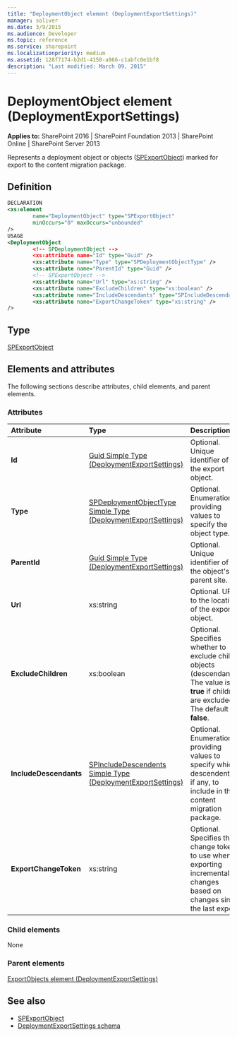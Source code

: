 ```yaml
---
title: "DeploymentObject element (DeploymentExportSettings)"
manager: soliver
ms.date: 3/9/2015
ms.audience: Developer
ms.topic: reference
ms.service: sharepoint
ms.localizationpriority: medium
ms.assetid: 128f7174-b2d1-4150-a966-c1abfc0e1bf8
description: "Last modified: March 09, 2015"
---
```


# DeploymentObject element (DeploymentExportSettings)

**Applies to:** SharePoint 2016 | SharePoint Foundation 2013 | SharePoint Online | SharePoint Server 2013
  
Represents a deployment object or objects ([SPExportObject](https://msdn.microsoft.com/library/Microsoft.SharePoint.Deployment.SPExportObject.aspx)) marked for export to the content migration package. 

## Definition

```XML
DECLARATION
<xs:element
        name="DeploymentObject" type="SPExportObject"
        minOccurs="0" maxOccurs="unbounded" 
/>
USAGE
<DeploymentObject
        <!-- SPDeploymentObject -->
        <xs:attribute name="Id" type="Guid" />
        <xs:attribute name="Type" type="SPDeploymentObjectType" />
        <xs:attribute name="ParentId" type="Guid" />
        <!-- SPExportObject -->
        <xs:attribute name="Url" type="xs:string" />
        <xs:attribute name="ExcludeChildren" type="xs:boolean" />
        <xs:attribute name="IncludeDescendants" type="SPIncludeDescendants" />
        <xs:attribute name="ExportChangeToken" type="xs:string" />
/>

```

## Type

[SPExportObject](https://msdn.microsoft.com/library/Microsoft.SharePoint.Deployment.SPExportObject.aspx)
  
## Elements and attributes

The following sections describe attributes, child elements, and parent elements.

### Attributes

|**Attribute**|**Type**|**Description**|
|:-----|:-----|:-----|
|**Id** <br/> |[Guid Simple Type (DeploymentExportSettings)](guid-simple-type-deploymentexportsettings.md) <br/> |Optional. Unique identifier of the export object.  <br/> |
|**Type** <br/> |[SPDeploymentObjectType Simple Type (DeploymentExportSettings)](spdeploymentobjecttype-simple-type-deploymentexportsettings.md) <br/> |Optional. Enumeration providing values to specify the object type.  <br/> |
|**ParentId** <br/> |[Guid Simple Type (DeploymentExportSettings)](guid-simple-type-deploymentexportsettings.md) <br/> |Optional. Unique identifier of the object's parent site.  <br/> |
|**Url** <br/> |xs:string  <br/> |Optional. URL to the location of the export object.  <br/> |
|**ExcludeChildren** <br/> |xs:boolean  <br/> |Optional. Specifies whether to exclude child objects (descendants). The value is **true** if children are excluded. The default is **false**.  <br/> |
|**IncludeDescendants** <br/> |[SPIncludeDescendents Simple Type (DeploymentExportSettings)](spincludedescendents-simple-type-deploymentexportsettings.md) <br/> |Optional. Enumeration providing values to specify which descendents, if any, to include in the content migration package.  <br/> |
|**ExportChangeToken** <br/> |xs:string  <br/> |Optional. Specifies the change token to use when exporting incremental changes based on changes since the last export.  <br/> |
   
### Child elements

None
   
### Parent elements

[ExportObjects element (DeploymentExportSettings)](exportobjects-element-deploymentexportsettings.md)
   
## See also

- [SPExportObject](https://msdn.microsoft.com/library/Microsoft.SharePoint.Deployment.SPExportObject.aspx)
- [DeploymentExportSettings schema](deploymentexportsettings-schema.md)

